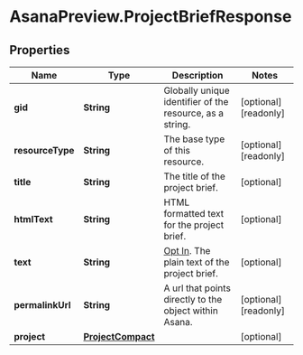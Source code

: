 # AsanaPreview.ProjectBriefResponse

## Properties

Name | Type | Description | Notes
------------ | ------------- | ------------- | -------------
**gid** | **String** | Globally unique identifier of the resource, as a string. | [optional] [readonly] 
**resourceType** | **String** | The base type of this resource. | [optional] [readonly] 
**title** | **String** | The title of the project brief. | [optional] 
**htmlText** | **String** | HTML formatted text for the project brief. | [optional] 
**text** | **String** | [Opt In](/docs/inputoutput-options). The plain text of the project brief. | [optional] 
**permalinkUrl** | **String** | A url that points directly to the object within Asana. | [optional] [readonly] 
**project** | [**ProjectCompact**](ProjectCompact.md) |  | [optional] 


